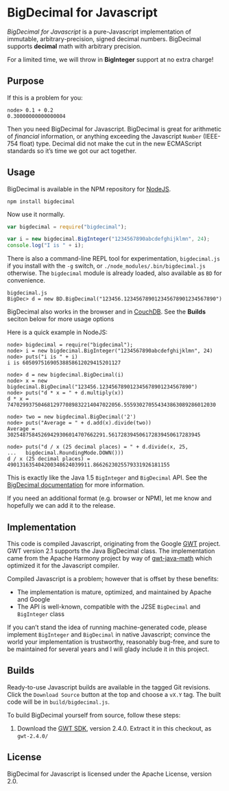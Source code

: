 #  BigDecimal for Javascript

*BigDecimal for Javascript* is a pure-Javascript implementation of immutable,
arbitrary-precision, signed decimal numbers. BigDecimal supports **decimal**
math with arbitrary precision.

For a limited time, we will throw in **BigInteger** support at no extra charge!

## Purpose

If this is a problem for you:

    node> 0.1 + 0.2
    0.30000000000000004

Then you need BigDecimal for Javascript. BigDecimal is great for arithmetic of
*financial* information, or anything exceeding the Javascript `Number` (IEEE-754
float) type. Decimal did not make the cut in the new ECMAScript standards so
it&rsquo;s time we got our act together.

## Usage

BigDecimal is available in the NPM repository for [NodeJS][node].

    npm install bigdecimal

Now use it normally.

```javascript
var bigdecimal = require("bigdecimal");

var i = new bigdecimal.BigInteger("1234567890abcdefghijklmn", 24);
console.log("I is " + i);
```

There is also a command-line REPL tool for experimentation, `bigdecimal.js` if you install with the `-g` switch, or `./node_modules/.bin/bigdecimal.js` otherwise. The `bigdecimal` module is already loaded, also available as `BD` for convenience.

    bigdecimal.js
    BigDec> d = new BD.BigDecimal("123456.123456789012345678901234567890")

BigDecimal also works in the browser and in [CouchDB][couchdb]. See the **Builds** seciton below for more usage options

Here is a quick example in NodeJS:

    node> bigdecimal = require("bigdecimal");
    node> i = new bigdecimal.BigInteger("1234567890abcdefghijklmn", 24)
    node> puts("i is " + i)
    i is 60509751690538858612029415201127

    node> d = new bigdecimal.BigDecimal(i)
    node> x = new bigdecimal.BigDecimal("123456.123456789012345678901234567890")
    node> puts("d * x = " + d.multiply(x))
    d * x = 7470299375046812977089832214047022056.555930270554343863089286012030

    node> two = new bigdecimal.BigDecimal('2')
    node> puts("Average = " + d.add(x).divide(two))
    Average = 30254875845269429306014707662291.561728394506172839450617283945

    node> puts("d / x (25 decimal places) = " + d.divide(x, 25,
    ...   bigdecimal.RoundingMode.DOWN()))
    d / x (25 decimal places) = 490131635404200348624039911.8662623025579331926181155

This is exactly like the Java 1.5 `BigInteger` and `BigDecimal` API. See the [BigDecimal documentation][java_bd] for more information.

If you need an additional format (e.g. browser or NPM), let me know and
hopefully we can add it to the release.

## Implementation

This code is compiled Javascript, originating from the Google [GWT][gwt]
project. GWT version 2.1 supports the Java BigDecimal class. The implementation
came from the Apache Harmony project by way of [gwt-java-math][gwt-java-math]
which optimized it for the Javascript compiler.

Compiled Javascript is a problem; however that is offset by these benefits:

* The implementation is mature, optimized, and maintained by Apache and Google
* The API is well-known, compatible with the J2SE `BigDecimal` and `BigInteger`
  class

If you can&rsquo;t stand the idea of running machine-generated code, please
implement `BigInteger` and `BigDecimal` in native Javascript; convince the world
your implementation is trustworthy, reasonably bug-free, and sure to be
maintained for several years and I will glady include it in this project.

## Builds

Ready-to-use Javascript builds are available in the tagged Git revisions. Click
the `Download Source` button at the top and choose a `vX.Y` tag. The built code
will be in `build/bigdecimal.js`.

To build BigDecimal yourself from source, follow these steps:

1. Download the [GWT SDK][sdk], version 2.4.0. Extract it in this checkout, as `gwt-2.4.0/`

## License

BigDecimal for Javascript is licensed under the Apache License, version 2.0.

[gwt]: http://code.google.com/webtoolkit/
[sdk]: http://code.google.com/webtoolkit/download.html
[commonjs]: http://commonjs.org/
[gwt-java-math]: http://code.google.com/p/gwt-java-math/
[couchdb]: http://couchdb.apache.org/
[node]: http://nodejs.org/
[java_bd]: http://java.sun.com/j2se/1.5.0/docs/api/java/math/BigDecimal.html
